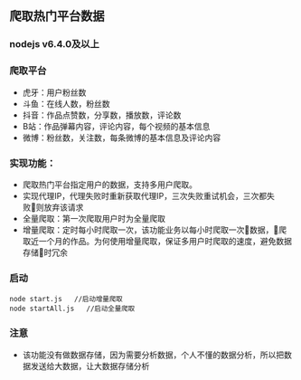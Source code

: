 ## 爬取热门平台数据

### nodejs v6.4.0及以上

### 爬取平台
- 虎牙：用户粉丝数
- 斗鱼：在线人数，粉丝数
- 抖音：作品点赞数，分享数，播放数，评论数
- B站：作品弹幕内容，评论内容，每个视频的基本信息
- 微博：粉丝数，关注数，每条微博的基本信息及评论内容

### 实现功能：  
- 爬取热门平台指定用户的数据，支持多用户爬取。
- 实现代理IP，代理失败时重新获取代理IP，三次失败重试机会，三次都失败则放弃该请求
- 全量爬取：第一次爬取用户时为全量爬取
- 增量爬取：定时每小时爬取一次，该功能业务以每小时爬取一次数据，爬取近一个月的作品。为何使用增量爬取，保证多用户时爬取的速度，避免数据存储时冗余

### 启动

```
node start.js   //启动增量爬取
node startAll.js   //启动全量爬取

```

### 注意
- 该功能没有做数据存储，因为需要分析数据，个人不懂的数据分析，所以把数据发送给大数据，让大数据存储分析
